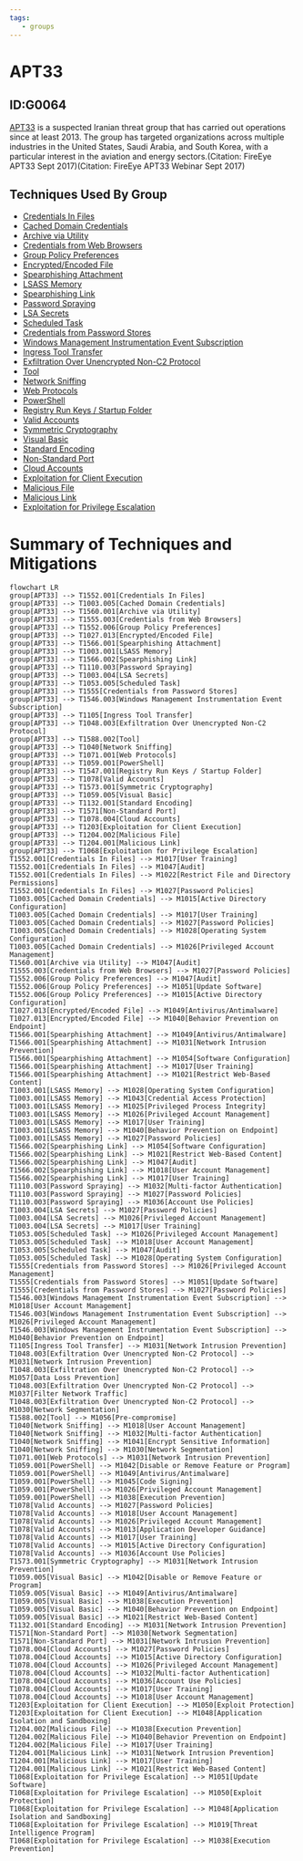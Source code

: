 ```yaml
---
tags:
   - groups
---
```

# APT33
## ID:G0064
[APT33](groups/G0064) is a suspected Iranian threat group that has carried out operations since at least 2013. The group has targeted organizations across multiple industries in the United States, Saudi Arabia, and South Korea, with a particular interest in the aviation and energy sectors.(Citation: FireEye APT33 Sept 2017)(Citation: FireEye APT33 Webinar Sept 2017)
## Techniques Used By Group
* [Credentials In Files](techniques/T1552/001)
* [Cached Domain Credentials](techniques/T1003/005)
* [Archive via Utility](techniques/T1560/001)
* [Credentials from Web Browsers](techniques/T1555/003)
* [Group Policy Preferences](techniques/T1552/006)
* [Encrypted/Encoded File](techniques/T1027/013)
* [Spearphishing Attachment](techniques/T1566/001)
* [LSASS Memory](techniques/T1003/001)
* [Spearphishing Link](techniques/T1566/002)
* [Password Spraying](techniques/T1110/003)
* [LSA Secrets](techniques/T1003/004)
* [Scheduled Task](techniques/T1053/005)
* [Credentials from Password Stores](techniques/T1555)
* [Windows Management Instrumentation Event Subscription](techniques/T1546/003)
* [Ingress Tool Transfer](techniques/T1105)
* [Exfiltration Over Unencrypted Non-C2 Protocol](techniques/T1048/003)
* [Tool](techniques/T1588/002)
* [Network Sniffing](techniques/T1040)
* [Web Protocols](techniques/T1071/001)
* [PowerShell](techniques/T1059/001)
* [Registry Run Keys / Startup Folder](techniques/T1547/001)
* [Valid Accounts](techniques/T1078)
* [Symmetric Cryptography](techniques/T1573/001)
* [Visual Basic](techniques/T1059/005)
* [Standard Encoding](techniques/T1132/001)
* [Non-Standard Port](techniques/T1571)
* [Cloud Accounts](techniques/T1078/004)
* [Exploitation for Client Execution](techniques/T1203)
* [Malicious File](techniques/T1204/002)
* [Malicious Link](techniques/T1204/001)
* [Exploitation for Privilege Escalation](techniques/T1068)

# Summary of Techniques and Mitigations
```mermaid
flowchart LR
group[APT33] --> T1552.001[Credentials In Files]
group[APT33] --> T1003.005[Cached Domain Credentials]
group[APT33] --> T1560.001[Archive via Utility]
group[APT33] --> T1555.003[Credentials from Web Browsers]
group[APT33] --> T1552.006[Group Policy Preferences]
group[APT33] --> T1027.013[Encrypted/Encoded File]
group[APT33] --> T1566.001[Spearphishing Attachment]
group[APT33] --> T1003.001[LSASS Memory]
group[APT33] --> T1566.002[Spearphishing Link]
group[APT33] --> T1110.003[Password Spraying]
group[APT33] --> T1003.004[LSA Secrets]
group[APT33] --> T1053.005[Scheduled Task]
group[APT33] --> T1555[Credentials from Password Stores]
group[APT33] --> T1546.003[Windows Management Instrumentation Event Subscription]
group[APT33] --> T1105[Ingress Tool Transfer]
group[APT33] --> T1048.003[Exfiltration Over Unencrypted Non-C2 Protocol]
group[APT33] --> T1588.002[Tool]
group[APT33] --> T1040[Network Sniffing]
group[APT33] --> T1071.001[Web Protocols]
group[APT33] --> T1059.001[PowerShell]
group[APT33] --> T1547.001[Registry Run Keys / Startup Folder]
group[APT33] --> T1078[Valid Accounts]
group[APT33] --> T1573.001[Symmetric Cryptography]
group[APT33] --> T1059.005[Visual Basic]
group[APT33] --> T1132.001[Standard Encoding]
group[APT33] --> T1571[Non-Standard Port]
group[APT33] --> T1078.004[Cloud Accounts]
group[APT33] --> T1203[Exploitation for Client Execution]
group[APT33] --> T1204.002[Malicious File]
group[APT33] --> T1204.001[Malicious Link]
group[APT33] --> T1068[Exploitation for Privilege Escalation]
T1552.001[Credentials In Files] --> M1017[User Training]
T1552.001[Credentials In Files] --> M1047[Audit]
T1552.001[Credentials In Files] --> M1022[Restrict File and Directory Permissions]
T1552.001[Credentials In Files] --> M1027[Password Policies]
T1003.005[Cached Domain Credentials] --> M1015[Active Directory Configuration]
T1003.005[Cached Domain Credentials] --> M1017[User Training]
T1003.005[Cached Domain Credentials] --> M1027[Password Policies]
T1003.005[Cached Domain Credentials] --> M1028[Operating System Configuration]
T1003.005[Cached Domain Credentials] --> M1026[Privileged Account Management]
T1560.001[Archive via Utility] --> M1047[Audit]
T1555.003[Credentials from Web Browsers] --> M1027[Password Policies]
T1552.006[Group Policy Preferences] --> M1047[Audit]
T1552.006[Group Policy Preferences] --> M1051[Update Software]
T1552.006[Group Policy Preferences] --> M1015[Active Directory Configuration]
T1027.013[Encrypted/Encoded File] --> M1049[Antivirus/Antimalware]
T1027.013[Encrypted/Encoded File] --> M1040[Behavior Prevention on Endpoint]
T1566.001[Spearphishing Attachment] --> M1049[Antivirus/Antimalware]
T1566.001[Spearphishing Attachment] --> M1031[Network Intrusion Prevention]
T1566.001[Spearphishing Attachment] --> M1054[Software Configuration]
T1566.001[Spearphishing Attachment] --> M1017[User Training]
T1566.001[Spearphishing Attachment] --> M1021[Restrict Web-Based Content]
T1003.001[LSASS Memory] --> M1028[Operating System Configuration]
T1003.001[LSASS Memory] --> M1043[Credential Access Protection]
T1003.001[LSASS Memory] --> M1025[Privileged Process Integrity]
T1003.001[LSASS Memory] --> M1026[Privileged Account Management]
T1003.001[LSASS Memory] --> M1017[User Training]
T1003.001[LSASS Memory] --> M1040[Behavior Prevention on Endpoint]
T1003.001[LSASS Memory] --> M1027[Password Policies]
T1566.002[Spearphishing Link] --> M1054[Software Configuration]
T1566.002[Spearphishing Link] --> M1021[Restrict Web-Based Content]
T1566.002[Spearphishing Link] --> M1047[Audit]
T1566.002[Spearphishing Link] --> M1018[User Account Management]
T1566.002[Spearphishing Link] --> M1017[User Training]
T1110.003[Password Spraying] --> M1032[Multi-factor Authentication]
T1110.003[Password Spraying] --> M1027[Password Policies]
T1110.003[Password Spraying] --> M1036[Account Use Policies]
T1003.004[LSA Secrets] --> M1027[Password Policies]
T1003.004[LSA Secrets] --> M1026[Privileged Account Management]
T1003.004[LSA Secrets] --> M1017[User Training]
T1053.005[Scheduled Task] --> M1026[Privileged Account Management]
T1053.005[Scheduled Task] --> M1018[User Account Management]
T1053.005[Scheduled Task] --> M1047[Audit]
T1053.005[Scheduled Task] --> M1028[Operating System Configuration]
T1555[Credentials from Password Stores] --> M1026[Privileged Account Management]
T1555[Credentials from Password Stores] --> M1051[Update Software]
T1555[Credentials from Password Stores] --> M1027[Password Policies]
T1546.003[Windows Management Instrumentation Event Subscription] --> M1018[User Account Management]
T1546.003[Windows Management Instrumentation Event Subscription] --> M1026[Privileged Account Management]
T1546.003[Windows Management Instrumentation Event Subscription] --> M1040[Behavior Prevention on Endpoint]
T1105[Ingress Tool Transfer] --> M1031[Network Intrusion Prevention]
T1048.003[Exfiltration Over Unencrypted Non-C2 Protocol] --> M1031[Network Intrusion Prevention]
T1048.003[Exfiltration Over Unencrypted Non-C2 Protocol] --> M1057[Data Loss Prevention]
T1048.003[Exfiltration Over Unencrypted Non-C2 Protocol] --> M1037[Filter Network Traffic]
T1048.003[Exfiltration Over Unencrypted Non-C2 Protocol] --> M1030[Network Segmentation]
T1588.002[Tool] --> M1056[Pre-compromise]
T1040[Network Sniffing] --> M1018[User Account Management]
T1040[Network Sniffing] --> M1032[Multi-factor Authentication]
T1040[Network Sniffing] --> M1041[Encrypt Sensitive Information]
T1040[Network Sniffing] --> M1030[Network Segmentation]
T1071.001[Web Protocols] --> M1031[Network Intrusion Prevention]
T1059.001[PowerShell] --> M1042[Disable or Remove Feature or Program]
T1059.001[PowerShell] --> M1049[Antivirus/Antimalware]
T1059.001[PowerShell] --> M1045[Code Signing]
T1059.001[PowerShell] --> M1026[Privileged Account Management]
T1059.001[PowerShell] --> M1038[Execution Prevention]
T1078[Valid Accounts] --> M1027[Password Policies]
T1078[Valid Accounts] --> M1018[User Account Management]
T1078[Valid Accounts] --> M1026[Privileged Account Management]
T1078[Valid Accounts] --> M1013[Application Developer Guidance]
T1078[Valid Accounts] --> M1017[User Training]
T1078[Valid Accounts] --> M1015[Active Directory Configuration]
T1078[Valid Accounts] --> M1036[Account Use Policies]
T1573.001[Symmetric Cryptography] --> M1031[Network Intrusion Prevention]
T1059.005[Visual Basic] --> M1042[Disable or Remove Feature or Program]
T1059.005[Visual Basic] --> M1049[Antivirus/Antimalware]
T1059.005[Visual Basic] --> M1038[Execution Prevention]
T1059.005[Visual Basic] --> M1040[Behavior Prevention on Endpoint]
T1059.005[Visual Basic] --> M1021[Restrict Web-Based Content]
T1132.001[Standard Encoding] --> M1031[Network Intrusion Prevention]
T1571[Non-Standard Port] --> M1030[Network Segmentation]
T1571[Non-Standard Port] --> M1031[Network Intrusion Prevention]
T1078.004[Cloud Accounts] --> M1027[Password Policies]
T1078.004[Cloud Accounts] --> M1015[Active Directory Configuration]
T1078.004[Cloud Accounts] --> M1026[Privileged Account Management]
T1078.004[Cloud Accounts] --> M1032[Multi-factor Authentication]
T1078.004[Cloud Accounts] --> M1036[Account Use Policies]
T1078.004[Cloud Accounts] --> M1017[User Training]
T1078.004[Cloud Accounts] --> M1018[User Account Management]
T1203[Exploitation for Client Execution] --> M1050[Exploit Protection]
T1203[Exploitation for Client Execution] --> M1048[Application Isolation and Sandboxing]
T1204.002[Malicious File] --> M1038[Execution Prevention]
T1204.002[Malicious File] --> M1040[Behavior Prevention on Endpoint]
T1204.002[Malicious File] --> M1017[User Training]
T1204.001[Malicious Link] --> M1031[Network Intrusion Prevention]
T1204.001[Malicious Link] --> M1017[User Training]
T1204.001[Malicious Link] --> M1021[Restrict Web-Based Content]
T1068[Exploitation for Privilege Escalation] --> M1051[Update Software]
T1068[Exploitation for Privilege Escalation] --> M1050[Exploit Protection]
T1068[Exploitation for Privilege Escalation] --> M1048[Application Isolation and Sandboxing]
T1068[Exploitation for Privilege Escalation] --> M1019[Threat Intelligence Program]
T1068[Exploitation for Privilege Escalation] --> M1038[Execution Prevention]
```